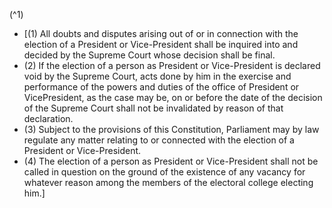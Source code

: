 (^1)
- [(1) All doubts and disputes arising out of or in connection with the election of a President or Vice-President shall be inquired into and decided by the Supreme Court whose decision shall be final. 
- (2) If the election of a person as President or Vice-President is declared void by the Supreme Court, acts done by him in the exercise and performance of the powers and duties of the office of President or VicePresident, as the case may be, on or before the date of the decision of the Supreme Court shall not be invalidated by reason of that declaration. 
- (3) Subject to the provisions of this Constitution, Parliament may by law regulate any matter relating to or connected with the election of a President or Vice-President. 
- (4) The election of a person as President or Vice-President shall not be called in question on the ground of the existence of any vacancy for whatever reason among the members of the electoral college electing him.]